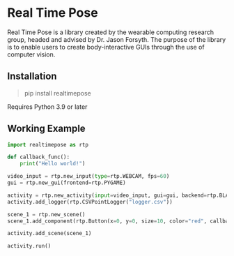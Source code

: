 # Real Time Pose

Real Time Pose is a library created by the wearable computing research
group, headed and advised by Dr. Jason Forsyth. The purpose of the 
library is to enable users to create body-interactive GUIs through
the use of computer vision. 

## Installation

> pip install realtimepose

Requires Python 3.9 or later

## Working Example

```python
import realtimepose as rtp

def callback_func():
    print("Hello world!")

video_input = rtp.new_input(type=rtp.WEBCAM, fps=60)
gui = rtp.new_gui(frontend=rtp.PYGAME)

activity = rtp.new_activity(input=video_input, gui=gui, backend=rtp.BLAZEPOSE)
activity.add_logger(rtp.CSVPointLogger("logger.csv"))

scene_1 = rtp.new_scene()
scene_1.add_component(rtp.Button(x=0, y=0, size=10, color="red", callback=callback_func))

activity.add_scene(scene_1)

activity.run()

```